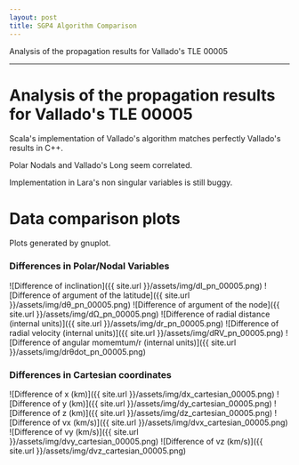 ```yaml
---
layout: post
title: SGP4 Algorithm Comparison
---
```


Analysis of the propagation results for Vallado's TLE 00005

-----
# Analysis of the propagation results for Vallado's TLE 00005

Scala's implementation of Vallado's algorithm matches perfectly Vallado's results in C++.

Polar Nodals and Vallado's Long seem correlated. 

Implementation in Lara's non singular variables is still buggy.

# Data comparison plots 

Plots generated by gnuplot. 


### Differences in Polar/Nodal Variables
![Difference of inclination]({{ site.url }}/assets/img/dI_pn_00005.png)
![Difference of argument of the latitude]({{ site.url }}/assets/img/dθ_pn_00005.png)
![Difference of argument of the node]({{ site.url }}/assets/img/dΩ_pn_00005.png)
![Difference of radial distance (internal units)]({{ site.url }}/assets/img/dr_pn_00005.png)
![Difference of radial velocity (internal units)]({{ site.url }}/assets/img/dRV_pn_00005.png)
![Difference of angular momemtum/r (internal units)]({{ site.url }}/assets/img/drθdot_pn_00005.png)

### Differences in Cartesian coordinates

![Difference of x (km)]({{ site.url }}/assets/img/dx_cartesian_00005.png)
![Difference of y (km)]({{ site.url }}/assets/img/dy_cartesian_00005.png)
![Difference of z (km)]({{ site.url }}/assets/img/dz_cartesian_00005.png)
![Difference of vx (km/s)]({{ site.url }}/assets/img/dvx_cartesian_00005.png)
![Difference of vy (km/s)]({{ site.url }}/assets/img/dvy_cartesian_00005.png)
![Difference of vz (km/s)]({{ site.url }}/assets/img/dvz_cartesian_00005.png)

